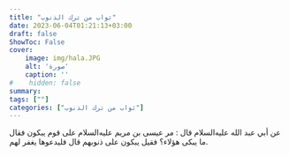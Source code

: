 ```yaml
---
title: "ثواب من ترك الذنوب"
date: 2023-06-04T01:21:13+03:00
draft: false
ShowToc: False
cover:
    image: img/hala.JPG
    alt: 'صورة'
    caption: ''
#    hidden: false
summary: 
tags: [""]
categories: ["ثواب من ترك الذنوب"]
---
```

عن أبي عبد الله عليه‌السلام قال : مر عيسى بن مريم عليه‌السلام على قوم
يبكون فقال ما يبكى هؤلاء؟ فقيل يبكون على ذنوبهم قال فليدعوها
يغفر لهم.

